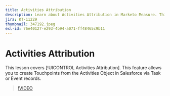 ```yaml
---
title: Activities Attribution
description: Learn about Activities Attribution in Marketo Measure. This feature allows you to create Touchpoints from the Activities Object in Salesforce via Task or Event records.
jira: KT-11229
thumbnail: 347192.jpeg
exl-id: 76e40127-e293-4b94-a071-ff48465c9b11
---
```

# Activities Attribution

This lesson covers [!UICONTROL Activities Attribution]. This feature allows you to create Touchpoints from the Activities Object in Salesforce via Task or Event records.

>[!VIDEO](https://video.tv.adobe.com/v/347192/?quality=12&learn=on)
